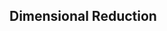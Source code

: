 ## Dimensional Reduction


[1]:https://github.com/lady-h-world/My_Garden/blob/main/code/crystal_ball/data_collector/generate_campaign.ipynb
